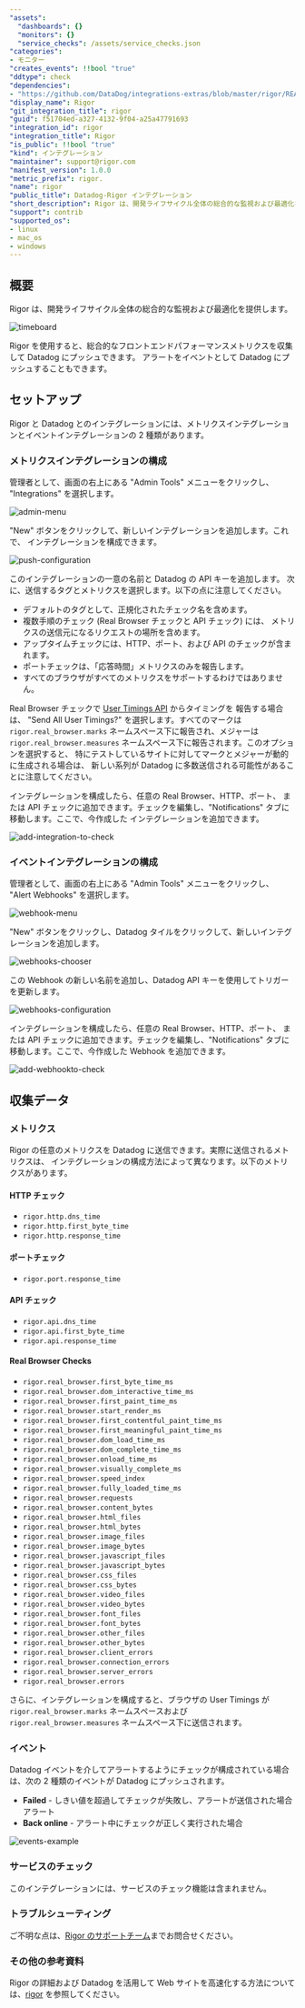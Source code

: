 ```yaml
---
"assets":
  "dashboards": {}
  "monitors": {}
  "service_checks": /assets/service_checks.json
"categories":
- モニター
"creates_events": !!bool "true"
"ddtype": check
"dependencies":
- "https://github.com/DataDog/integrations-extras/blob/master/rigor/README.md"
"display_name": Rigor
"git_integration_title": rigor
"guid": f51704ed-a327-4132-9f04-a25a47791693
"integration_id": rigor
"integration_title": Rigor
"is_public": !!bool "true"
"kind": インテグレーション
"maintainer": support@rigor.com
"manifest_version": 1.0.0
"metric_prefix": rigor.
"name": rigor
"public_title": Datadog-Rigor インテグレーション
"short_description": Rigor は、開発ライフサイクル全体の総合的な監視および最適化を提供
"support": contrib
"supported_os":
- linux
- mac_os
- windows
---
```


## 概要
Rigor は、開発ライフサイクル全体の総合的な監視および最適化を提供します。


![timeboard][1]

Rigor を使用すると、総合的なフロントエンドパフォーマンスメトリクスを収集して Datadog にプッシュできます。
  アラートをイベントとして Datadog にプッシュすることもできます。

## セットアップ

Rigor と Datadog とのインテグレーションには、メトリクスインテグレーションとイベントインテグレーションの 2 種類があります。


### メトリクスインテグレーションの構成
管理者として、画面の右上にある "Admin Tools" メニューをクリックし、
"Integrations" を選択します。

![admin-menu][2]

"New" ボタンをクリックして、新しいインテグレーションを追加します。これで、
インテグレーションを構成できます。

![push-configuration][3]

このインテグレーションの一意の名前と Datadog の API キーを追加します。
次に、送信するタグとメトリクスを選択します。以下の点に注意してください。
- デフォルトのタグとして、正規化されたチェック名を含めます。
- 複数手順のチェック (Real Browser チェックと API チェック) には、
  メトリクスの送信元になるリクエストの場所を含めます。
- アップタイムチェックには、HTTP、ポート、および API のチェックが含まれます。
- ポートチェックは、「応答時間」メトリクスのみを報告します。
- すべてのブラウザがすべてのメトリクスをサポートするわけではありません。

Real Browser チェックで [User Timings API][4] からタイミングを
報告する場合は、
"Send All User Timings?" を選択します。すべてのマークは
`rigor.real_browser.marks` ネームスペース下に報告され、メジャーは
`rigor.real_browser.measures` ネームスペース下に報告されます。このオプションを選択すると、
特にテストしているサイトに対してマークとメジャーが動的に生成される場合は、
新しい系列が Datadog に多数送信される可能性があることに注意してください。

インテグレーションを構成したら、任意の Real Browser、HTTP、ポート、
または API チェックに追加できます。チェックを編集し、"Notifications" タブに移動します。ここで、今作成した
インテグレーションを追加できます。

![add-integration-to-check][5]


### イベントインテグレーションの構成
管理者として、画面の右上にある "Admin Tools" メニューをクリックし、
"Alert Webhooks" を選択します。

![webhook-menu][6]

"New" ボタンをクリックし、Datadog タイルをクリックして、新しいインテグレーションを追加します。

![webhooks-chooser][7]

この Webhook の新しい名前を追加し、Datadog API キーを使用してトリガーを更新します。


![webhooks-configuration][8]

インテグレーションを構成したら、任意の Real Browser、HTTP、ポート、
または API チェックに追加できます。チェックを編集し、"Notifications" タブに移動します。ここで、今作成した
Webhook を追加できます。

![add-webhookto-check][9]

## 収集データ

### メトリクス

Rigor の任意のメトリクスを Datadog に送信できます。実際に送信されるメトリクスは、
インテグレーションの構成方法によって異なります。以下のメトリクスがあります。

#### HTTP チェック
- `rigor.http.dns_time`
- `rigor.http.first_byte_time`
- `rigor.http.response_time`

#### ポートチェック
- `rigor.port.response_time`

#### API チェック
- `rigor.api.dns_time`
- `rigor.api.first_byte_time`
- `rigor.api.response_time`

#### Real Browser Checks
- `rigor.real_browser.first_byte_time_ms`
- `rigor.real_browser.dom_interactive_time_ms`
- `rigor.real_browser.first_paint_time_ms`
- `rigor.real_browser.start_render_ms`
- `rigor.real_browser.first_contentful_paint_time_ms`
- `rigor.real_browser.first_meaningful_paint_time_ms`
- `rigor.real_browser.dom_load_time_ms`
- `rigor.real_browser.dom_complete_time_ms`
- `rigor.real_browser.onload_time_ms`
- `rigor.real_browser.visually_complete_ms`
- `rigor.real_browser.speed_index`
- `rigor.real_browser.fully_loaded_time_ms`
- `rigor.real_browser.requests`
- `rigor.real_browser.content_bytes`
- `rigor.real_browser.html_files`
- `rigor.real_browser.html_bytes`
- `rigor.real_browser.image_files`
- `rigor.real_browser.image_bytes`
- `rigor.real_browser.javascript_files`
- `rigor.real_browser.javascript_bytes`
- `rigor.real_browser.css_files`
- `rigor.real_browser.css_bytes`
- `rigor.real_browser.video_files`
- `rigor.real_browser.video_bytes`
- `rigor.real_browser.font_files`
- `rigor.real_browser.font_bytes`
- `rigor.real_browser.other_files`
- `rigor.real_browser.other_bytes`
- `rigor.real_browser.client_errors`
- `rigor.real_browser.connection_errors`
- `rigor.real_browser.server_errors`
- `rigor.real_browser.errors`

さらに、インテグレーションを構成すると、ブラウザの User Timings が 
`rigor.real_browser.marks` ネームスペースおよび `rigor.real_browser.measures` ネームスペース下に送信されます。

### イベント

Datadog イベントを介してアラートするようにチェックが構成されている場合は、次の 2 種類のイベントが Datadog にプッシュされます。

- **Failed** - しきい値を超過してチェックが失敗し、アラートが送信された場合
  アラート
- **Back online** - アラート中にチェックが正しく実行された場合

![events-example][10]

### サービスのチェック

このインテグレーションには、サービスのチェック機能は含まれません。

### トラブルシューティング
ご不明な点は、[Rigor のサポートチーム][11]までお問合せください。

### その他の参考資料
Rigor の詳細および Datadog を活用して Web サイトを高速化する方法については、[rigor][12] を参照してください。


[1]: https://raw.githubusercontent.com/DataDog/integrations-extras/rigor/rigor/images/rigor_timeboard_with_metrics.png
[2]: https://raw.githubusercontent.com/DataDog/integrations-extras/rigor/rigor/images/rigor_admin_menu.png
[3]: https://raw.githubusercontent.com/DataDog/integrations-extras/rigor/rigor/images/rigor_integration_configuration.png
[4]: https://developer.mozilla.org/en-US/docs/Web/API/User_Timing_API
[5]: https://raw.githubusercontent.com/DataDog/integrations-extras/rigor/rigor/images/rigor_add_integration_to_check.png
[6]: https://raw.githubusercontent.com/DataDog/integrations-extras/rigor/rigor/images/rigor_webhooks_menu.png
[7]: https://raw.githubusercontent.com/DataDog/integrations-extras/rigor/rigor/images/rigor_webhooks_chooser.png
[8]: https://raw.githubusercontent.com/DataDog/integrations-extras/rigor/rigor/images/rigor_webhooks_configuration.png
[9]: https://raw.githubusercontent.com/DataDog/integrations-extras/rigor/rigor/images/rigor_add_webhook_to_check.png
[10]: https://raw.githubusercontent.com/DataDog/integrations-extras/rigor/rigor/images/rigor_events_example.png
[11]: mailto:support@rigor.com
[12]: https://rigor.com



